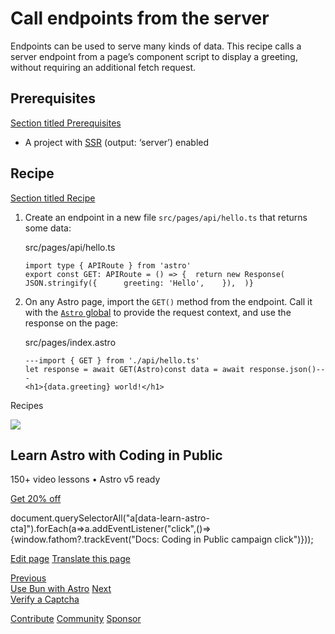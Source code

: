 Call endpoints from the server
==============================

Endpoints can be used to serve many kinds of data. This recipe calls a server endpoint from a page’s component script to display a greeting, without requiring an additional fetch request.

Prerequisites
-------------

[Section titled Prerequisites](#prerequisites)

*   A project with [SSR](/en/guides/on-demand-rendering/) (output: ‘server’) enabled

Recipe
------

[Section titled Recipe](#recipe)

1.  Create an endpoint in a new file `src/pages/api/hello.ts` that returns some data:
    
    src/pages/api/hello.ts
    
        import type { APIRoute } from 'astro'
        export const GET: APIRoute = () => {  return new Response(    JSON.stringify({      greeting: 'Hello',    }),  )}
    
2.  On any Astro page, import the `GET()` method from the endpoint. Call it with the [`Astro` global](/en/reference/api-reference/) to provide the request context, and use the response on the page:
    
    src/pages/index.astro
    
        ---import { GET } from './api/hello.ts'
        let response = await GET(Astro)const data = await response.json()---
        <h1>{data.greeting} world!</h1>
    

Recipes

![](/_astro/CodingInPublic.DpaYu7Qd_5sx41.webp)

Learn Astro with **Coding in Public**
-------------------------------------

150+ video lessons • Astro v5 ready

[Get 20% off](https://learnastro.dev?code=ASTRO_PROMO)

document.querySelectorAll("a\[data-learn-astro-cta\]").forEach(a=>a.addEventListener("click",()=>{window.fathom?.trackEvent("Docs: Coding in Public campaign click")}));

[Edit page](https://github.com/withastro/docs/edit/main/src/content/docs/en/recipes/call-endpoints.mdx) [Translate this page](https://contribute.docs.astro.build/guides/i18n/)

[Previous  
Use Bun with Astro](/en/recipes/bun/) [Next  
Verify a Captcha](/en/recipes/captcha/)

[Contribute](/en/contribute/) [Community](https://astro.build/chat) [Sponsor](https://opencollective.com/astrodotbuild)

